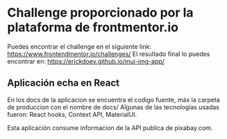 # Challenge proporcionado por la plataforma de frontmentor.io
Puedes encontrar el challenge en el siguiente link: https://www.frontendmentor.io/challenges/
El resultado final lo puedes encontrar en: https://erickdoev.github.io/mui-img-app/

## Aplicación echa en React
En los docs de la aplicacion se encuentra el codigo fuente, más la carpeta de produccion con el nombre de docs/ Algunas de las tecnologías usadas fueron: React hooks, Context API, MaterialUI.

Esta aplicación consume informacion de la API publica de pixabay.com.
